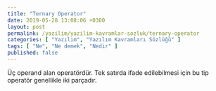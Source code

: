 ```yaml
---
title: "Ternary Operator"
date: 2019-05-28 13:08:06 +0300
layout: post
permalink: /yazilim/yazilim-kavramlar-sozluk/ternary-operator
categories: [ "Yazılım", "Yazılım Kavramları Sözlüğü" ]
tags: [ "Ne", "Ne demek", "Nedir" ]
published: false
---
```


Üç operand alan operatördür. Tek satırda ifade edilebilmesi için bu tip operatör genellikle iki parçadır.